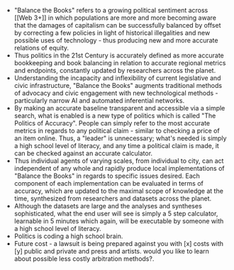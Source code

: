 - "Balance the Books" refers to a growing political sentiment across [[Web 3+]] in which populations are more and more becoming aware that the damages of capitalism can be successfully balanced by offset by correcting a few policies in light of historical illegalities and new possible uses of technology - thus producing new and more accurate relations of equity.
- Thus politics in the 21st Century is accurately defined as more accurate bookkeeping and book balancing in relation to accurate regional metrics and endpoints, constantly updated by researchers across the planet.
- Understanding the incapacity and inflexibility of current legislative and civic infrastructure, "Balance the Books" augments traditional methods of advocacy and civic engagement with new technological methods - particularly narrow AI and automated inferential networks.
- By making an accurate baseline transparent and accessible via a simple search, what is enabled is a new type of politics which is called "The Politics of Accuracy".  People can simply refer to the most accurate metrics in regards to any political claim - similar to checking a price of an item online. Thus, a "leader" is unnecessary; what's needed is simply a high school level of literacy, and any time a political claim is made, it can be checked against an accurate calculator.
- Thus individual agents of varying scales, from individual to city, can act independent of any whole and rapidly produce local implementations of "Balance the Books" in regards to specific issues desired. Each component of each implementation can be evaluated in terms of accuracy, which are updated to the maximal scope of knowledge at the time, synthesized from researchers and datasets across the planet.
- Although the datasets are large and the analyses and syntheses sophisticated, what the end user will see is simply a 5 step calculator, learnable in 5 minutes which again, will be executable by someone with a high school level of literacy.
- Politics is coding a high school brain.
- Future cost - a lawsuit is being prepared against you with [x] costs with [y] public and private and press and artists. would you like to learn about possible less costly arbitration methods?.